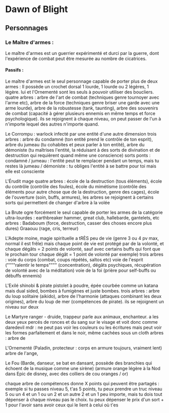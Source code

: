 # Dawn of Blight

## Personnages

### Le Maître d'armes :

Le maître d'armes est un guerrier expérimenté et durci par la guerre, dont l'expérience de combat peut être mesurée au nombre de cicatrices.

#### Passifs :

Le maître d'armes est le seul personnage capable de porter plus de deux armes :
Il possède un crochet dorsal 1 lourde, 1 lourde ou 2 légères, 1 légère.
    lui et l'Ornementé sont les seuls à pouvoir utiliser des boucliers.
    quatre arbres : 
        arbre de l'art de combat (techniques genre tournoyer avec l'arme etc),
        arbre de la force (techniques genre briser une garde avec une arme lourde),
        arbre de la robustesse (tank, taunting),
        arbre des souvenirs de combat (capacité à gérer plusieurs ennemis en même temps et force psychologique).
    ils se rejoignent à chaque niveau, on peut passer de l'un à n'importe lequel des autres n'importe quand.

Le Corrompu :
    warlock infecté par une entité d'une autre dimension
    trois arbres :
        arbre du condamné (ton entité prend le contrôle de ton esprit),
        arbre du jumeau (tu cohabites et peux parler à ton entité),
        arbre du démoniste (tu maîtrises l'entité, la réduisant à des sorts de divination et de destruction qui requièrent quand même une conscience)
    sorts ponts :
        condamné / jumeau : l'entité peut te remplacer pendant un temps, mais tu restes là
        jumeau / démoniste : tu obliges l'entité à se battre pour toi mais elle est consciente

L'Érudit
    mage
    quatre arbres :
        école de la destruction (tous éléments),
        école du contrôle (contrôle des foules),
        école du mimétisme (contrôle des éléments pour autre chose que de la destruction, genre des cages),
        école de l'ouverture (soin, buffs, armures),
    les arbres se rejoignent à certains sorts qui permettent de changer d'arbre à la volée

La Brute
    ogre forcément
    le seul capable de porter les armes de la catégorie ultra-lourdes : earthbreaker hammer, great club, hallebarde, gantelets, etc
    arbres :
        Badaboum (force, destruction, casser des choses encore plus dures)
        Graaouu (rage, cris, terreur)
        

L'Adepte
    moine, magie spirituelle
    a tRÈS peu de vie (genre 3 ou 4 pv max, normal il est frêle) mais chaque point de vie est protégé par de la volonté, et chaque dégâts = 2 points de volonté,
    sauf avec certains buffs qui font que le prochain tour chaque dégât = 1 point de volonté par exemple)
    trois arbres :
        voie du corps (combat, coups répétés, saltos etc)
        voie de l'esprit (""""ralentir le temps"""" (concentration), dégâts psychiques, récupération de volonté avec de la méditation)
        voie de la foi (prière pour self-buffs ou débuffs ennemis)

L'Exilé
    shinobi & pirate
    pistolet à poudre, épée courbée comme un katana mais dual sided, bombes à fumigènes et juste bombes.
    trois arbres :
        arbre du loup solitaire (aikido),
        arbre de l'harmonie (attaques combinant les deux origines),
        arbre du loup de mer (compétences de pirate).
    ils se rejoignent un niveau sur deux

Le Martyre
    ranger - druide, trappeur
    parle aux animaux, enchanteur. a les deux yeux percés de ronces et du sang sur le visage et voit donc comme daredevil mdr :
    ne peut pas voir les couleurs ou les écritures mais peut voir les formes parfaitement et dans le noir, même cachées sous un cloth
    arbres : 
        arbre de 

L'Ornementé (Paladin, protecteur : corps en armure toujours, vraiment lent) arbre de l'ange,

Le Fou (Barde, danseur, se bat en dansant, possède des branchies qui échoent de la musique comme une sirène) (armure orange légère à la Nod dans Epic de disney, avec des colliers de cou oranges / or)

chaque arbre de compétences donne X points qui peuvent être partagés : exemple si tu passes niveau 5, t'as 5 points, tu peux prendre un truc niveau 5 ou un 4 et un 1 ou un 2 et un autre 2 et un 1 peu importe, mais tu dois tout dépenser à chaque niveau pas le choix. tu peux dépenser le prix d'un sort + 1 pour l'avoir sans avoir ceux qui le lient à celui où t'es
